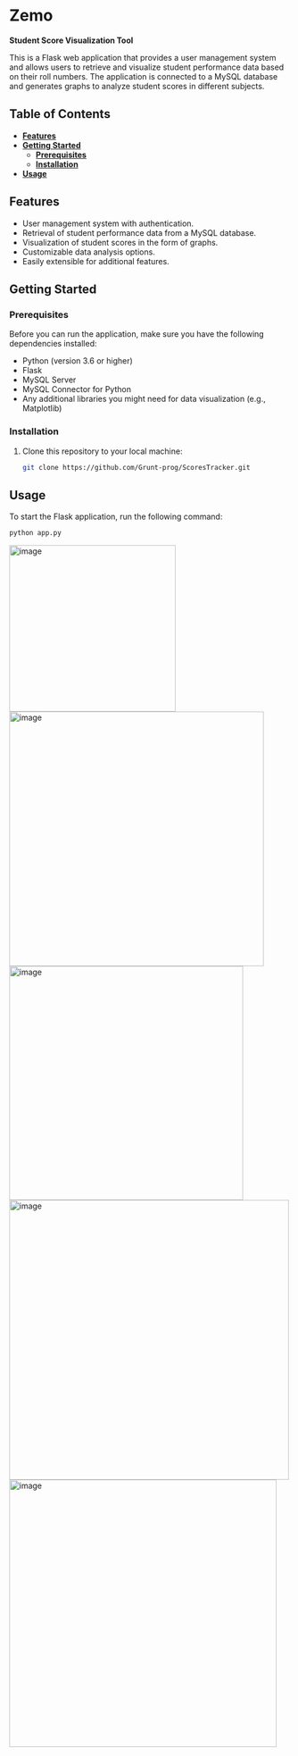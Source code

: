 # **Zemo**

**Student Score Visualization Tool**

This is a Flask web application that provides a user management system and allows users to retrieve and visualize student performance data based on their roll numbers. The application is connected to a MySQL database and generates graphs to analyze student scores in different subjects.

## **Table of Contents**
- [**Features**](#features)
- [**Getting Started**](#getting-started)
  - [**Prerequisites**](#prerequisites)
  - [**Installation**](#installation)
- [**Usage**](#usage)

## **Features**

- User management system with authentication.
- Retrieval of student performance data from a MySQL database.
- Visualization of student scores in the form of graphs.
- Customizable data analysis options.
- Easily extensible for additional features.

## **Getting Started**

### **Prerequisites**

Before you can run the application, make sure you have the following dependencies installed:

- Python (version 3.6 or higher)
- Flask
- MySQL Server
- MySQL Connector for Python
- Any additional libraries you might need for data visualization (e.g., Matplotlib)

### **Installation**

1. Clone this repository to your local machine:

    ```bash
    git clone https://github.com/Grunt-prog/ScoresTracker.git
    ```


## **Usage**

To start the Flask application, run the following command:

```bash
python app.py
```

<img width="298" alt="image" src="https://github.com/Grunt-prog/ScoresTracker/assets/86661317/28e271c5-602b-47bd-a18b-127db484dd7a">


<img width="456" alt="image" src="https://github.com/Grunt-prog/ScoresTracker/assets/86661317/58dfe70a-7f77-4d92-90c5-86beef83c142">

<img width="419" alt="image" src="https://github.com/Grunt-prog/ScoresTracker/assets/86661317/386184c0-79c0-45c1-8f3e-62dc48f399dc">

<img width="501" alt="image" src="https://github.com/Grunt-prog/ScoresTracker/assets/86661317/822421c2-dc5f-480c-ba24-e27d2563512c">

<img width="479" alt="image" src="https://github.com/Grunt-prog/ScoresTracker/assets/86661317/1148224a-1b0f-441c-aa63-225dcc9f7cbb">

